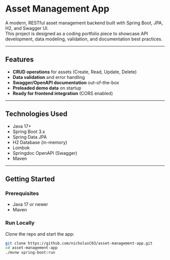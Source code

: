 # Asset Management App

A modern, RESTful asset management backend built with Spring Boot, JPA, H2, and Swagger UI.  
This project is designed as a coding portfolio piece to showcase API development, data modeling, validation, and documentation best practices.

---

## Features

- **CRUD operations** for assets (Create, Read, Update, Delete)
- **Data validation** and error handling
- **Swagger/OpenAPI documentation** out-of-the-box
- **Preloaded demo data** on startup
- **Ready for frontend integration** (CORS enabled)

---

## Technologies Used

- Java 17+
- Spring Boot 3.x
- Spring Data JPA
- H2 Database (in-memory)
- Lombok
- Springdoc OpenAPI (Swagger)
- Maven

---

## Getting Started

### Prerequisites

- Java 17 or newer
- Maven

### Run Locally

Clone the repo and start the app:

```bash
git clone https://github.com/nicholasC03/asset-management-app.git
cd asset-management-app
./mvnw spring-boot:run
